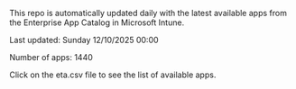 This repo is automatically updated daily with the latest available apps from the Enterprise App Catalog in Microsoft Intune.

Last updated: Sunday 12/10/2025 00:00

Number of apps: 1440

Click on the eta.csv file to see the list of available apps.

